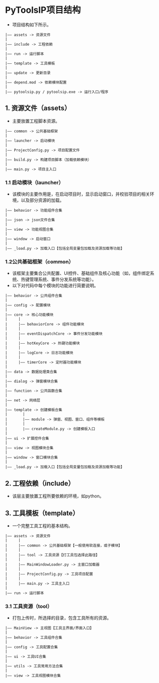# PyToolsIP项目结构
  * 项目结构如下所示。
```
|—— assets -> 资源文件
|
|—— include -> 工程依赖
|
|—— run -> 运行脚本
|
|—— template -> 工具模板
|
|—— update -> 更新目录
|
|—— depend.mod -> 依赖模块配置
|
|—— pytoolsip.py / pytoolsip.exe -> 运行入口/程序
```

## 1. 资源文件（assets）
  * 主要放置工程脚本资源。
```
|—— common -> 公共基础框架
|
|—— launcher -> 启动模块
|
|—— ProjectConfig.py -> 项目配置文件
|
|—— build.py -> 构建项目脚本（加载依赖模块）
|
|—— main.py -> 项目主入口
```

### 1.1 启动模块（launcher）
  * 该模块的主要作用是，在启动项目时，显示启动窗口，并校验项目的相关环境，以及部分资源的加载。
```
|—— behavior -> 功能组件合集
|
|—— json -> json文件合集
|
|—— view -> 功能视图合集
|
|—— window -> 启动窗口
|
|—— _load.py -> 加载入口【包括全局变量包加载及资源加载等功能】
```

### 1.2公共基础框架（common）
  * 该框架主要集合公共配置、UI控件、基础组件及核心功能（如，组件绑定系统、热键管理系统、事件分发系统等功能）。
  * 以下对代码中每个模块的功能进行简要说明。
```
|—— behavior -> 公共组件合集
|
|—— config -> 配置模块
|
|—— core -> 核心功能模块
|     |
|     |—— behaviorCore -> 组件功能模块
|     |
|     |—— eventDispatchCore -> 事件分发功能模块
|     |
|     |—— hotKeyCore -> 热键功能模块
|     |
|     |—— logCore -> 日志功能模块
|     |
|     |—— timerCore -> 定时器功能模块
|
|—— data -> 数据处理类合集
|
|—— dialog -> 弹窗模块合集
|
|—— function -> 公共函数合集
|
|—— net -> 网络层
|
|—— template -> 创建模板合集
|       |
|       |—— module -> 弹窗、视图、窗口、组件等模板
|       |
|       |—— createModule.py -> 创建模板入口
|
|—— ui -> 扩展控件合集
|
|—— view -> 视图模块合集
|
|—— window -> 窗口模块合集
|
|—— _load.py -> 加载入口【包括全局变量包加载及资源加载等功能】
```

## 2. 工程依赖（include）
  * 该层主要放置工程所要依赖的环境，如python。

## 3. 工具模板（template）
  * 一个完整工具工程的基本结构。
```
|—— assets -> 资源文件
|     |
|     |—— common -> 公共基础框架【一般使用软连接，或子模块】
|     |
|     |—— tool -> 工具资源【打工具包选择此路径】
|     |
|     |—— MainWindowLoader.py -> 主窗口加载器
|     |
|     |—— ProjectConfig.py -> 工具项目配置
|     |
|     |—— main.py -> 工具主入口
|
|—— run -> 运行脚本
```

### 3.1 工具资源（tool）
  * 打包上传时，所选择的目录，包含工具所有的资源。
```
|—— MainView -> 主视图【工具主界面/界面入口】
|
|—— behavior -> 工具组件合集
|
|—— config -> 工具配置合集
|
|—— ui -> 工具UI合集
|
|—— utils -> 工具常用方法合集
|
|—— view -> 工具视图模块合集
```